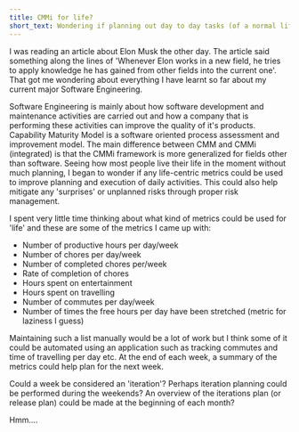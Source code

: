 ```yaml
---
title: CMMi for life?
short_text: Wondering if planning out day to day tasks (of a normal life) and executing them can be improved using measurements and analysis, risk management, and various other processes that are performed in Capability Maturity Model integration.
---
```


I was reading an article about Elon Musk the other day. The article said something along the lines of 'Whenever Elon works in a new field, he tries to apply knowledge he has gained from other fields into the current one'. That got me wondering about everything I have learnt so far about my current major Software Engineering.


Software Engineering is mainly about how software development and maintenance activities are carried out and how a company that is performing these activities can improve the quality of it's products. Capability Maturity Model is a software oriented process assessment and improvement model. The main difference between CMM and CMMi (integrated) is that the CMMi framework is more generalized for fields other than software. Seeing how most people live their life in the moment without much planning, I began to wonder if any life-centric metrics could be used to improve planning and execution of daily activities. This could also help mitigate any 'surprises' or unplanned risks through proper risk management.

I spent very little time thinking about what kind of metrics could be used for 'life' and these are some of the metrics I came up with:
* Number of productive hours per day/week
* Number of chores per day/week
* Number of completed chores per/week
* Rate of completion of chores
* Hours spent on entertainment
* Hours spent on travelling
* Number of commutes per day/week
* Number of times the free hours per day have been stretched (metric for laziness I guess)

Maintaining such a list manually would be a lot of work but I think some of it could be automated using an application such as tracking commutes and time of travelling per day etc. At the end of each week, a summary of the metrics could help plan for the next week.

Could a week be considered an 'iteration'? Perhaps iteration planning could be performed during the weekends? An overview of the iterations plan (or release plan) could be made at the beginning of each month?

Hmm....
